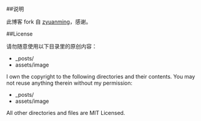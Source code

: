 
##说明

此博客 fork 自 [zyuanming](https://github.com/zyuanming/zyuanming.github.io)，感谢。

##License

请勿随意使用以下目录里的原创内容：
*   _posts/
*   assets/image

I own the copyright to the following directories and their contents.  You may not reuse anything therein without my permission:
*   _posts/
*   assets/image

All other directories and files are MIT Licensed.




